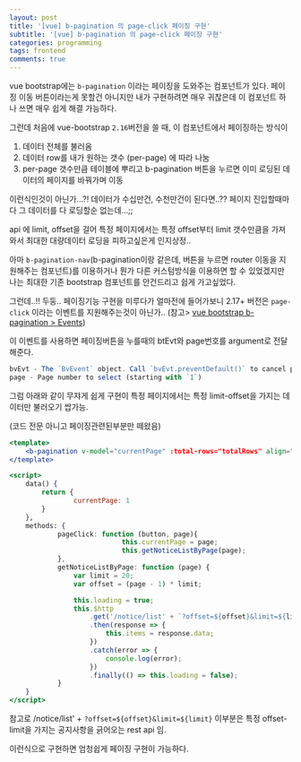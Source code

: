 ```yaml
---
layout: post
title: '[vue] b-pagination 의 page-click 페이징 구현'
subtitle: '[vue] b-pagination 의 page-click 페이징 구현'
categories: programming
tags: frontend
comments: true
---
```


vue bootstrap에는 `b-pagination` 이라는 페이징을 도와주는 컴포넌트가 있다. 페이징 이동 버튼이라는게 못할건 아니지만 내가 구현하려면 매우 귀찮은데 이 컴포넌트 하나 쓰면 매우 쉽게 해결 가능하다. 

그런데 처음에 vue-bootstrap `2.16`버전을 쓸 때, 이 컴포넌트에서 페이징하는 방식이

1. 데이터 전체를 불러옴
2. 데이터 row를 내가 원하는 갯수 (per-page) 에 따라 나눔
3. per-page 갯수만큼 테이블에 뿌리고 b-pagination 버튼을 누르면 이미 로딩된 데이터의 페이지를 바꿔가며 이동

이런식인것이 아닌가...?! 
데이터가 수십만건, 수천만건이 된다면..?? 페이지 진입할때마다 그 데이터를 다 로딩할순 없는데...;; 

api 에 limit, offset을 걸어 특정 페이지에서는 특정 offset부터 limit 갯수만큼을 가져와서 최대한 대량데이터 로딩을 피하고싶은게 인지상정.. 

아마 `b-pagination-nav`(b-pagination이랑 같은데, 버튼을 누르면 router 이동을 지원해주는 컴포넌트)를 이용하거나 뭔가 다른 커스텀방식을 이용하면 할 수 있었겠지만 나는 최대한 기존 bootstrap 컴포넌트를 안건드리고 쉽게 가고싶었다.

그런데..!! 두둥.. 페이징기능 구현을 미루다가 얼마전에 들어가보니 2.17+ 버전은 `page-click` 이라는 이벤트를 지원해주는것이 아닌가.. (참고> [vue bootstrap b-pagination > Events](https://bootstrap-vue.org/docs/components/pagination))

이 이벤트를 사용하면 페이징버튼을 누를때의 btEvt와 page번호를 argument로 전달해준다. 

```jsx
bvEvt - The `BvEvent` object. Call `bvEvt.preventDefault()` to cancel page selection
page - Page number to select (starting with `1`)
```

그럼 아래와 같이 무쟈게 쉽게 구현이 특정 페이지에서는 특정 limit-offset을 가지는 데이터만 불러오기 쌉가능.

(코드 전문 아니고 페이징관련된부분만 떼왔음) 

```jsx
<template>
	<b-pagination v-model="currentPage" :total-rows="totalRows" align="center" @page-click="pageClick"></b-pagination>
</template>

<script>
	data() {
		return {
				currentPage: 1
		}
	},
	methods: {
			pageClick: function (button, page){
			                this.currentPage = page;
			                this.getNoticeListByPage(page);
			},
			getNoticeListByPage: function (page) {
                var limit = 20;
                var offset = (page - 1) * limit;

                this.loading = true;
                this.$http
                    .get('/notice/list' + `?offset=${offset}&limit=${limit}`)
                    .then(response => {
                        this.items = response.data;
                    })
                    .catch(error => {
                        console.log(error);
                    })
                    .finally(() => this.loading = false);
			}
	}
</script>
```

참고로 /notice/list' + `?offset=${offset}&limit=${limit}` 이부분은 특정 offset-limit을 가지는 공지사항을 긁어오는 rest api 임.

이런식으로 구현하면 엄청쉽게 페이징 구현이 가능하다.